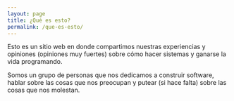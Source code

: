 ```yaml
---
layout: page
title: ¿Qué es esto?
permalink: /que-es-esto/
---
```


Esto es un sitio web en donde compartimos nuestras experiencias y opiniones (opiniones muy fuertes) sobre cómo hacer sistemas y ganarse la vida programando.

Somos un grupo de personas que nos dedicamos a construir software, hablar sobre las cosas que nos preocupan y putear (si hace falta) sobre las cosas que nos molestan.
